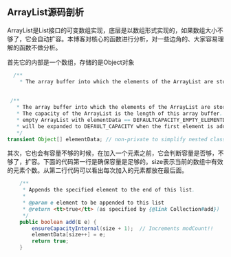 ## ArrayList源码剖析

ArrayList是List接口的可变数组实现，底层是以数组形式实现的，如果数组大小不够了，它会自动扩容。本博客对核心的函数进行分析，对一些边角的、大家容易理解的函数不做分析。

首先它的内部是一个数组，存储的是Object对象

```java
  /**  
    * The array buffer into which the elements of the ArrayList are stored. 
    
    
 /**  
   * The array buffer into which the elements of the ArrayList are stored.  
   * The capacity of the ArrayList is the length of this array buffer. Any  
   * empty ArrayList with elementData == DEFAULTCAPACITY_EMPTY_ELEMENTDATA  
   * will be expanded to DEFAULT_CAPACITY when the first element is added.    
   */  
transient Object[] elementData; // non-private to simplify nested class access
```

其次，它也会有容量不够的时候，在加入一个元素之前，它会判断容量是否够，不够了，扩容。下面的代码第一行是确保容量是足够的。size表示当前的数组中有效的元素个数。从第二行代码可以看出每次加入的元素都放在最后面。

```java
    /**  
     * Appends the specified element to the end of this list.  
     *  
     * @param e element to be appended to this list  
     * @return <tt>true</tt> (as specified by {@link Collection#add})  
     */  
    public boolean add(E e) {  
        ensureCapacityInternal(size + 1);  // Increments modCount!!  
        elementData[size++] = e;  
        return true;  
    }  
```  

